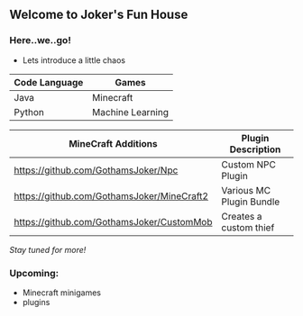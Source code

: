 ## Welcome to Joker's Fun House


### Here..we..go!




- Lets introduce a little chaos



Code Language | Games
------------ | -------------
Java | Minecraft
Python | Machine Learning


MineCraft Additions| Plugin Description
------------ | -------------
https://github.com/GothamsJoker/Npc | Custom NPC Plugin
https://github.com/GothamsJoker/MineCraft2 | Various MC Plugin Bundle
https://github.com/GothamsJoker/CustomMob | Creates a custom thief

_Stay tuned for more!_

### Upcoming:
- Minecraft minigames
- plugins
